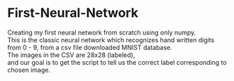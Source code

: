 # First-Neural-Network

Creating my first neural network from scratch using only numpy.<br>
This is the classic neural network which recognizes hand written digits<br> from 0 - 9,
from a csv file downloaded MNIST database.<br>
The images in the CSV are 28x28 (labeled), <br>
and our goal is to get the script to tell us the correct label corresponding to chosen image.
<br>
